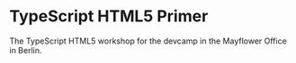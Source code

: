 # TypeScript HTML5 Primer

The TypeScript HTML5 workshop for the devcamp in the Mayflower Office in Berlin.
